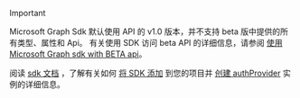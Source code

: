<!-- markdownlint-disable MD041-->

> [!IMPORTANT]
> Microsoft Graph Sdk 默认使用 API 的 v1.0 版本，并不支持 beta 版中提供的所有类型、属性和 Api。 有关使用 SDK 访问 beta API 的详细信息，请参阅 [使用 Microsoft Graph sdk with BETA api](/graph/sdks/use-beta)。
>
> 阅读 [sdk 文档](/graph/sdks/sdks-overview) ，了解有关如何 [将 SDK 添加](/graph/sdks/sdk-installation) 到您的项目并 [创建 authProvider](/graph/sdks/choose-authentication-providers) 实例的详细信息。
